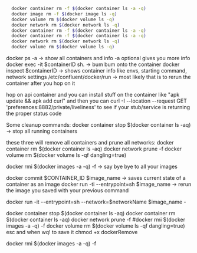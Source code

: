 
```bash
  docker container rm -f $(docker container ls -a -q)
  docker image rm -f $(docker image ls -q)
  docker volume rm $(docker volume ls -q)
  docker network rm $(docker network ls -q)
  docker container rm -f $(docker container ls -a -q)
  docker container rm -f $(docker container ls -a -q)
  docker network rm $(docker network ls -q)
  docker volume rm $(docker volume ls -q)
```

docker ps -a -> show all containers and info -a optional gives you more info
docker exec -it $containerID sh. -> bum bum onto the container
docker inspect $containerID -> shows container info like envs, starting command, network settings
/etc/confluent/docker/run -> most likely that is to rerun the container after you hop on it

hop on api container and you can install stuff on the container like "apk update && apk add curl" and then you can curl -I --location --request GET 'preferences:8882/private/liveliness' to see if your stub/service is returning the proper status code

Some cleanup commands:
docker container stop $(docker container ls -aq) -> stop all running containers

these three will remove all containers and prune all networks:
docker container rm $(docker container ls -aq)
docker network prune -f
docker volume rm $(docker volume ls -qf dangling=true) 

docker rmi $(docker images -a -q) -f -> say bye bye to all your images

docker commit $CONTAINER_ID $image_name -> saves current state of a container as an image
docker run -ti --entrypoint=sh $image_name -> rerun the image you saved with your previous command

docker run -it --entrypoint=sh --network=$networkName $image_name -

docker container stop $(docker container ls -aq)
docker container rm $(docker container ls -aq)
docker network prune -f
#docker rmi $(docker images -a -q) -f
docker volume rm $(docker volume ls -qf dangling=true)
esc and when wq! to save it
chmod +x dockerRemove


docker rmi $(docker images -a -q) -f
